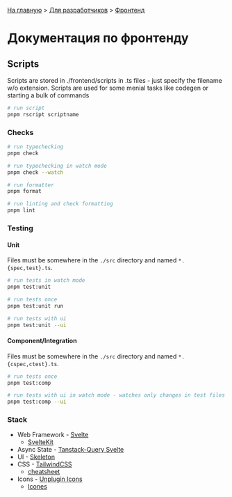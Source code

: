 [На главную](../README.md) > [Для разработчиков](../README/for-developers.md) > [Фронтенд](./README.md)

# Документация по фронтенду

## Scripts

Scripts are stored in ./frontend/scripts in .ts files - just specify the filename w/o extension.
Scripts are used for some menial tasks like codegen or starting a bulk of commands

```bash
# run script
pnpm rscript scriptname
```

### Checks

```bash
# run typechecking
pnpm check

# run typechecking in watch mode
pnpm check --watch

# run formatter
pnpm format

# run linting and check formatting
pnpm lint
```

### Testing

#### Unit

Files must be somewhere in the `./src` directory and named `*.{spec,test}.ts`.

```bash
# run tests in watch mode
pnpm test:unit

# run tests once
pnpm test:unit run

# run tests with ui
pnpm test:unit --ui
```

#### Component/Integration

Files must be somewhere in the `./src` directory and named `*.{cspec,ctest}.ts`.

```bash
# run tests once
pnpm test:comp

# run tests with ui in watch mode - watches only changes in test files
pnpm test:comp --ui
```

### Stack

- Web Framework - [Svelte](https://svelte.dev/docs/introduction)
  - [SvelteKit](https://kit.svelte.dev/docs/introduction)
- Async State - [Tanstack-Query Svelte](https://tanstack.com/query/v5/docs/svelte/overview)
- UI - [Skeleton](https://www.skeleton.dev/)
- CSS - [TailwindCSS](https://tailwindcss.com/docs/utility-first)
  - [cheatsheet](https://tailwindcomponents.com/cheatsheet/)
- Icons - [Unplugin Icons](https://github.com/unplugin/unplugin-icons)
  - [Icones](https://icones.js.org/)
